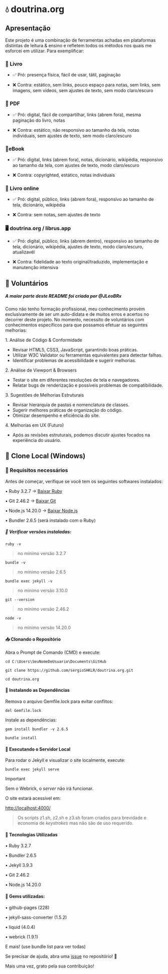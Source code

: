 # 💧 doutrina.org

## Apresentação

Este projeto é uma combinação de ferramentas achadas em plataformas distintas de leitura & ensino e refletem todos os métodos nos quais me esforcei em utilizar. Para exemplificar:

### 📕 Livro

- ✅ Pró: presença física, fácil de usar, tátil, paginação

- ❌ Contra: estático, sem links, pouco espaço para notas, sem links, sem imagens, sem vídeos, sem ajustes de texto, sem modo claro/escuro

### 📄 PDF


- ✅ Pró: digital, fácil de compartilhar, links (abrem fora), mesma paginação do livro, notas

- ❌ Contra: estático, não responsivo ao tamanho da tela, notas individuais, sem ajustes de texto, sem modo claro/escuro

### 📄eBook


- ✅ Pró: digital, links (abrem fora), notas, dicionário, wikipédia, responsivo ao tamanho da tela, com ajustes de texto, modo claro/escuro

- ❌ Contra: copyrighted, estático, notas individuais

### 📱 Livro online


- ✅ Pró: digital, público, links (abrem fora), responsivo ao tamanho de tela, dicionário, wikipédia

- ❌ Contra: sem notas, sem ajustes de texto

### 🖥️ doutrina.org / librus.app


- ✅ Pró: digital, público, links (abrem dentro), responsivo ao tamanho de tela, dicionário, wikipédia, ajustes de texto, modo claro/escuro, atualizavél

- ❌ Contra: fidelidade ao texto original/traduzido, implementação e manutenção intensiva

## 🥼 Voluntários

##### A maior parte deste README foi criada por @JLeoBRx

Como não tenho formação profissional, meu conhecimento provém exclusivamente de ser um auto-didata e de muitos erros e acertos no decorrer deste projeto. No momento, necessito de voluntários com conhecimentos específicos para que possamos efetuar as seguintes melhorias:

1️. Análise de Código & Conformidade

- Revisar HTML5, CSS3, JavaScript, garantindo boas práticas.
- Utilizar W3C Validator ou ferramentas equivalentes para detectar falhas.
- Identificar problemas de acessibilidade e sugerir melhorias.

2️. Análise de Viewport & Browsers

- Testar o site em diferentes resoluções de tela e navegadores.
- Relatar bugs de renderização e possíveis problemas de compatibilidade.

3️. Sugestões de Melhorias Estruturais

- Revisar hierarquia de pastas e nomenclatura de classes.
- Sugerir melhores práticas de organização do código.
- Otimizar desempenho e eficiência do site.

4️. Melhorias em UX (Futuro)

- Após as revisões estruturais, podemos discutir ajustes focados na experiência do usuário.

## 🎲 Clone Local (Windows)

### 📌 Requisitos necessários

Antes de começar, verifique se você tem os seguintes softwares instalados:

• Ruby 3.2.7 → [Baixar Ruby](https://rubyinstaller.org/downloads/)

• Git 2.46.2 → [Baixar Git](https://git-scm.com/downloads)

• Node.js 14.20.0 → [Baixar Node.js](https://nodejs.org/pt/download)

• Bundler 2.6.5 (será instalado com o Ruby)

##### 🔹 Verificar versões instaladas:

```
ruby -v
```
> no mínimo versão 3.2.7

```
bundle -v
```
> no mínimo versão 2.6.5

```
bundle exec jekyll -v 
```
> no mínimo versão 3.10.0

```
git --version
```
> no mínimo versão 2.46.2

```
node -v
```
> no mínimo versão 14.20.0

#### 📥 Clonando o Repositório

Abra o Prompt de Comando (CMD) e execute:

```
cd C:\Users\SeuNomeDeUsuario\Documents\GitHub
```

```
git clone https://github.com/sergioSHKLR/doutrina.org.git
```

```
cd doutrina.org
```

#### 🔧 Instalando as Dependências

Remova o arquivo Gemfile.lock para evitar conflitos:

```
del Gemfile.lock
```

Instale as dependências:

```
gem install bundler -v 2.6.5
```

```
bundle install
```

#### 🚀 Executando o Servidor Local

Para rodar o Jekyll e visualizar o site localmente, execute:

```
bundle exec jekyll serve
```
> [!IMPORTANT]
> Sem o Webrick, o *server* não irá funcionar.

O site estará acessível em:

[http://localhost:4000/](http://localhost:4000/)

> Os scripts z1.sh, z2.sh e z3.sh foram criados para brevidade e economia de *keystrokes* mas não são de uso requerido. 

#### 📌 Tecnologias Utilizadas

• Ruby 3.2.7

• Bundler 2.6.5

• Jekyll 3.9.3

• Git 2.46.2

• Node.js 14.20.0


#### 💎 Gems utilizadas:

• github-pages (228)

• jekyll-sass-converter (1.5.2)

• liquid (4.0.4)

• webrick (1.9.1)


E mais! (use bundle list para ver todas)

Se precisar de ajuda, abra uma [issue](https://github.com/sergioSHKLR/doutrina.org/issues) no repositório! 🚀


Mais uma vez, grato pela sua contribuição!
